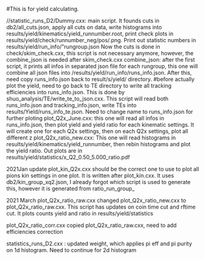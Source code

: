 #This is for yield calculating. 
  
  //statistic_runs_D2/Dummy.cxx: main script. It founds cuts in db2/all_cuts.json, apply all cuts on data, write histograms into results/yield/kinematics/yield_runnumber.root, print check plots in results/yield/check/runnumber_neg/pos/.png. Print out statistic numbers in results/yield/run_info/"rungroup.json
  Now the cuts is done in check/skim_check.cxx, this script is not necessary anymore, however, the combine_json is needed after skim_check.cxx 
  combine_json: after the first script, it prints all infos in separated json file for each rungroup, this one will combine all json files into /results/yield/run_info/runs_info.json. After this, need copy runs_info.json back to result/s/yield/ directory. 
#before actually plot the yield, need to go back to TE directory to write all tracking efficiencies into runs_info.json. This is done by shuo_analysis/TE/write_te_to_json.cxx. This script will read both runs_info.json and tracking_info.json, write TEs into results/Yield/runs_info_te.json. Need to change name to runs_info.json for further ploting
  plot_Q2x_June.cxx: this one will read all infos in runs_info.json, then plot yield and yield ratio for each kinematic settings. It will create one for each Q2x settings, then on each Q2x settings, plot all different z
  plot_Q2x_ratio_new.cxx: This one will read histograms in results/yield/kinematics/yield_runnumber, then rebin histograms and plot the yield ratio. Out plots are in results/yield/statistics/x_Q2_0.50_5.000_ratio.pdf

2021Jan update
  plot_kin_Q2x.cxx should be the correct one to use to plot all pions kin settings in one plot. It is written after plot_kin.cxx. It uses db2/kin_group_xq2.json, I already forgot which script is used to generate this, however it is generated from ratio_run_group_

  2021 March
  plot_Q2x_ratio_raw.cxx
  changed plot_Q2x_ratio_new.cxx to plot_Q2x_ratio_raw.cxx. This script has updates on coin time cut and rftime cut. It plots counts yield and ratio in results/yield/statistics

  plot_Q2x_ratio_corr.cxx
  copied plot_Q2x_ratio_raw.cxx, need to add efficiencies correction

  statistics_runs_D2.cxx : updated weight, which applies pi eff and pi purity on 1d histogram. Need to continue for 2d histogram
